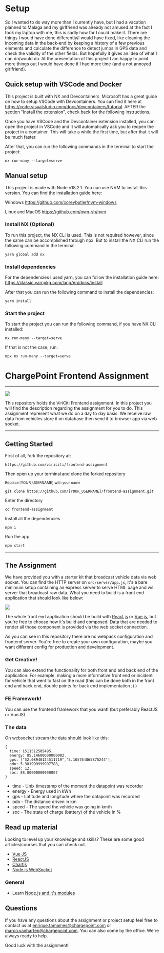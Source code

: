 # Setup
So I wanted to do way more than I currently have, but I had a vacation planned to Malaga and my girlfriend was already not amused at the fact I took my laptop with me, this is sadly how far I could make it. There are things I would have done differently/I would have fixed, like cleaning the incoming data in the back-end by keeping a history of a few previous elements and calculate the difference to detect jumps in GPS data and check the validity of the other fields. But hopefully it gives an idea of what I can do/would do. At the presentation of this project I am happy to point more things out I would have done if I had more time (and a not annoyed girlfriend).

## Quick setup with VSCode and Docker
This project is built with NX and Devcontainers.
Microsoft has a great guide on how to setup VSCode with Devcontainers. You can find it here at https://code.visualstudio.com/docs/devcontainers/tutorial.
AFTER the section "Install the extension", check back for the following instructions.

Once you have VSCode and the Devcontainer extension installed, you can open the project in VSCode and it will automatically ask you to reopen the project in a container. This will take a while the first time, but after that it will be much faster.

After that, you can run the following commands in the terminal to start the project:
```
nx run-many --target=serve
```

## Manual setup
This project is made with Node v18.2.1. You can use NVM to install this version. You can find the installation guide here:

Windows
https://github.com/coreybutler/nvm-windows

Linux and MacOS
https://github.com/nvm-sh/nvm


### Install NX (Optional)
To run this project, the NX CLI is used. This is not required however, since the same can be accomplished through npx.
But to install the NX CLI run the following command in the terminal:
```
yarn global add nx
```

### Install dependencies
For the dependencies I used yarn, you can follow the installation guide here:
https://classic.yarnpkg.com/lang/en/docs/install

After that you can run the following command to install the dependencies:
```
yarn install
```

### Start the project


To start the project you can run the following command, if you have NX CLI installed:
```
nx run-many --target=serve
```

If that is not the case, run:
```
npx nx run-many --target=serve
```


# ChargePoint Frontend Assignment
---
![](https://imgs.xkcd.com/comics/self_description.png)

This repository holds the ViriCiti Frontend assignment. In this project you will find the description regarding the assignment for you to do. This assignment represent what we do on a day to day basis. We receive raw data from vehicles store it on database then send it to browser app via web socket.

---

## Getting Started
First of all, fork the repository at:

`https://github.com/viriciti/frontend-assignment`

Then open up your terminal and clone the forked repository

<sup>Replace [YOUR_USERNAME] with your name</sup>

`git clone https://github.com/[YOUR_USERNAME]/frontend-assignment.git`

Enter the directory

`cd frontend-assignment`

Install all the dependencies

`npm i`

Run the app

`npm start`

---

## The Assignment
We have provided you with a starter kit that broadcast vehicle data via web socket. You can find the HTTP server on `src/server/app.js`, it's a bare minimum setup containing an express server to serve HTML page and ws server that broadcast raw data. What you need to build is a front end application that should look like below:

![](https://github.com/viriciti/frontend-assignment/raw/master/sketch.png)

The whole front end application should be build with [React.js](https://reactjs.org/) or [Vue.js](https://vuejs.org/), but you're free to choose how it's build and composed. Data that are needed to render all those component is provided via the web socket connection.

As you can see in this repository there are no webpack configuration and frontend server. You're free to create your own configuration, maybe you want different config for production and development.

### Get Creative!
You can also extend the functionality for both front end and back end of the application. For example, making a more informative front end or incident for vehicle that went to fast on the road (this can be done both in the front end and back end, double points for back end implementation ;) )
### FE Framework!
You can use the frontend framework that you want! (but preferably ReactJS or VueJS)

### The data
On websocket stream the data should look like this:

```JS
{
  time: 1511512585495,
  energy: 85.14600000000002,
  gps: ["52.08940124511719","5.105764865875244"],
  odo: 5.381999999997788,
  speed: 12,
  soc: 88.00000000000007
}
```

* time - Unix timestamp of the moment the datapoint was recorder
* energy - Energy used in kWh
* gps - Latitude and longitude where the datapoint was recorded
* odo - The distance driven in km
* speed - The speed the vehicle was going in km/h
* soc - The state of charge (battery) of the vehicle in %

## Read up material
Looking to level up your knowledge and skills? These are some good articles/courses that you can check out.
* [Vue JS](https://vuejs.org/)
* [ReactJS](https://reactjs.org/)
* [Chartjs](https://www.chartjs.org/)
* [Node.js WebSocket](https://flaviocopes.com/node-websockets/)
### General
* Learn [Node.js and it's modules](http://nodeschool.io/#workshoppers)

## Questions
If you have any questions about the assignment or project setup feel free to contact us at <a href='mailto:enrique.tamames@chargepoint.com'>enrique.tamames@chargepoint.com</a> or <a href='mailto:marco.vanharten@chargepoint.com'>marco.vanharten@chargepoint.com</a>. You can also come by the office. We're always ready to help.

Good luck with the assignment!
